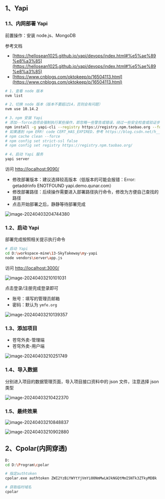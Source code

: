 ## 1、Yapi

### 1.1、内网部署 Yapi

前置操作：安装 node.js、MongoDB

参考文档

- [https://hellosean1025.github.io/yapi/devops/index.html#%e5%ae%89%e8%a3%85](https://hellosean1025.github.io/yapi/devops/index.html#%e5%ae%89%e8%a3%85)
- [https://www.cnblogs.com/oktokeep/p/16504113.html](https://www.cnblogs.com/oktokeep/p/16504113.html)

```bash
# 1、查看 node 版本
nvm list

# 2、切换 node 版本（版本不要超过14，否则会有问题）
nvm use 10.14.2

# 3、npm 安装 Yapi
# 添加--force选项会强制执行某些操作，即忽略一些警告或错误，绕过一些安全检查或验证步骤，强制继续执行命令
npm install -g yapi-cli --registry https://registry.npm.taobao.org --force
# 如果遇到 npm ERR! code CERT_HAS_EXPIRED，参考 https://blog.csdn.net/h__913246828/article/details/136362415 可解决证书过期问题
# npm cache clean --force
# npm config set strict-ssl false
# npm config set registry https://registry.npm.taobao.org/

# 4、启动 Yapi 服务
yapi server
```

访问 [http://localhost:9090/](http://localhost:9090/)

- 修改部署版本：建议选择较高版本（低版本的可能会报错：Error: getaddrinfo ENOTFOUND yapi.demo.qunar.com）
- 修改部署路径：后续操作需要进入部署路径执行命令，修改为方便自己查找的路径
- 点击开始部署之后，静静等待部署完成

![image-20240403204744380](https://s2.loli.net/2024/04/03/Rn9bIQliyvf7sGO.png)

### 1.2、启动 Yapi

部署完成按照相关提示执行命令

```bash
# 启动 Yapi
cd D:\workspace-mine\13-SkyTakeway\my-yapi
node vendors\server\app.js
```

访问 [http://localhost:3000/](http://localhost:3000/)

![image-20240403210101031](https://s2.loli.net/2024/04/03/7DopEh1juMUnrvX.png)

点击登录/注册完成登录即可

- 账号：填写的管理员邮箱
- 密码：默认为 `ymfe.org`

![image-20240403210139357](https://s2.loli.net/2024/04/03/Xv1RBGrl2xpA9IL.png)

### 1.3、添加项目

- 苍穹外卖-管理端
- 苍穹外卖-用户端

![image-20240403210251749](https://s2.loli.net/2024/04/03/u7snwcqPEmazhBO.png)

### 1.4、导入数据

分别进入项目的数据管理页面，导入项目接口资料中的 json 文件，注意选择 json 类型

![image-20240403210422370](https://s2.loli.net/2024/04/03/b9tdCNGjiaFATLp.png)

### 1.5、最终效果

![image-20240403210848837](https://s2.loli.net/2024/04/03/FV32zcaCnL9uy1R.png)

![image-20240403210902880](https://s2.loli.net/2024/04/03/J98nTw3Gsc24oDX.png)



## 2、Cpolar(内网穿透)

```bash
D:
cd D:\Program\cpolar

# 指定authtoken
cpolar.exe authtoken ZWI2YzBiYWYtYjVmYi00NmMwLWJkNGQtMmI5NTk3ZTkyMDBk

# 获取临时域名
cpolar
```

